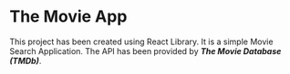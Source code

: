 # The Movie App
This project has been created using React Library. It is a simple Movie Search Application. The API has been provided by **_The Movie Database (TMDb)_**.
